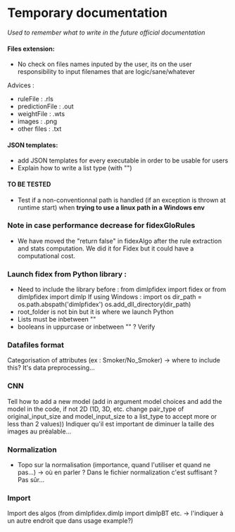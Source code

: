 # Temporary documentation
*Used to remember what to write in the future official documentation*

#### Files extension:
- No check on files names inputed by the user, its on the user responsibility to input filenames that are logic/sane/whatever

Advices :
- ruleFile : .rls
- predictionFile : .out
- weightFile : .wts
- images : .png
- other files : .txt

#### JSON templates:
- add JSON templates for every executable in order to be usable for users
- Explain how to write a list type (with "")

#### TO BE TESTED
- Test if a non-conventionnal path is handled (if an exception is thrown at runtime start) when **trying to use a linux path in a Windows env**

### Note in case performance decrease for fidexGloRules
- We have moved  the "return false" in fidexAlgo after the rule extraction and stats computation. We did it for Fidex but it could have a computational cost.

### Launch fidex from Python library :
- Need to include the library before :
from dimlpfidex import fidex or from dimlpfidex import dimlp
If using Windows :
import os
dir_path = os.path.abspath('dimlpfidex')
os.add_dll_directory(dir_path)
- root_folder is not bin but it is where we launch Python
- Lists must be inbetween ""
- booleans in uppurcase or inbetween "" ? Verify

### Datafiles format
Categorisation of attributes (ex : Smoker/No_Smoker) -> where to include this? It's data preprocessing...

### CNN
Tell how to add a new model (add in argument model choices and add the model in the code, if not 2D (1D, 3D, etc. change pair_type of original_input_size and model_input_size to a list_type to accept more or less than 2 values))
Indiquer qu'il est important de diminuer la taille des images au préalable...

### Normalization
- Topo sur la normalisation (importance, quand l'utiliser et quand ne pas...) -> où en parler ? Dans le fichier normalization c'est suffisant ? Pas sûr...

### Import
Import des algos (from dimlpfidex.dimlp import dimlpBT etc. -> l'indiquer à un autre endroit que dans usage example?)
